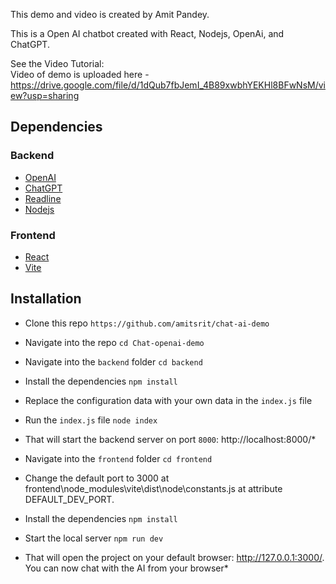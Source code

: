This demo and video is created by Amit Pandey.

This is a Open AI chatbot created with React, Nodejs, OpenAi, and ChatGPT.

See the Video Tutorial: <br />
Video of demo is uploaded here - https://drive.google.com/file/d/1dQub7fbJemI_4B89xwbhYEKHl8BFwNsM/view?usp=sharing

## Dependencies
### Backend
* [OpenAI](https://openai.com/)
* [ChatGPT](https://platform.openai.com/)
* [Readline](https://nodejs.org/api/readline.html)
* [Nodejs](https://nodejs.org/en)

### Frontend
* [React](https://react.dev/)
* [Vite](https://vitejs.dev/)

## Installation
* Clone this repo `https://github.com/amitsrit/chat-ai-demo`
* Navigate into the repo `cd Chat-openai-demo`

* Navigate into the `backend` folder `cd backend`
* Install the dependencies ``npm install``
* Replace the configuration data with your own data in the `index.js` file
* Run the `index.js` file `node index`
* That will start the backend server on port `8000`: http://localhost:8000/*

* Navigate into the `frontend` folder `cd frontend`
* Change the default port to 3000 at frontend\node_modules\vite\dist\node\constants.js at attribute DEFAULT_DEV_PORT.
* Install the dependencies ``npm install``
* Start the local server ``npm run dev``

* That will open the project on your default browser: http://127.0.0.1:3000/. You can now chat with the AI from your browser*
